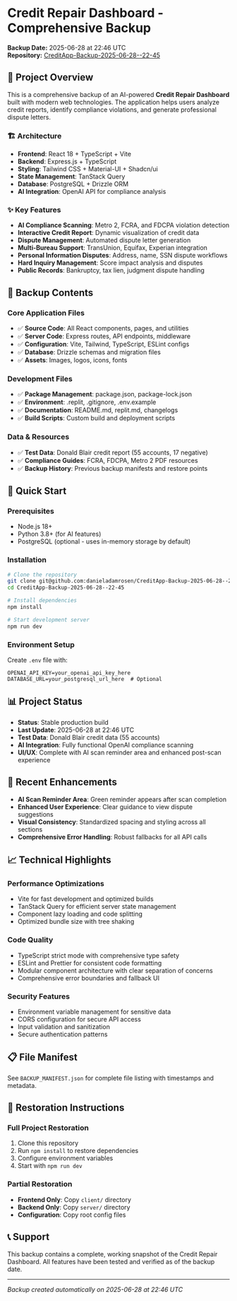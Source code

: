 # Credit Repair Dashboard - Comprehensive Backup

**Backup Date:** 2025-06-28 at 22:46 UTC  
**Repository:** [CreditApp-Backup-2025-06-28--22-45](https://github.com/danieladamrosen/CreditApp-Backup-2025-06-28--22-45)

## 🎯 Project Overview

This is a comprehensive backup of an AI-powered **Credit Repair Dashboard** built with modern web technologies. The application helps users analyze credit reports, identify compliance violations, and generate professional dispute letters.

### 🏗️ Architecture
- **Frontend**: React 18 + TypeScript + Vite
- **Backend**: Express.js + TypeScript  
- **Styling**: Tailwind CSS + Material-UI + Shadcn/ui
- **State Management**: TanStack Query
- **Database**: PostgreSQL + Drizzle ORM
- **AI Integration**: OpenAI API for compliance analysis

### ✨ Key Features
- **AI Compliance Scanning**: Metro 2, FCRA, and FDCPA violation detection
- **Interactive Credit Report**: Dynamic visualization of credit data
- **Dispute Management**: Automated dispute letter generation
- **Multi-Bureau Support**: TransUnion, Equifax, Experian integration
- **Personal Information Disputes**: Address, name, SSN dispute workflows
- **Hard Inquiry Management**: Score impact analysis and disputes
- **Public Records**: Bankruptcy, tax lien, judgment dispute handling

## 📁 Backup Contents

### Core Application Files
- ✅ **Source Code**: All React components, pages, and utilities
- ✅ **Server Code**: Express routes, API endpoints, middleware
- ✅ **Configuration**: Vite, Tailwind, TypeScript, ESLint configs
- ✅ **Database**: Drizzle schemas and migration files
- ✅ **Assets**: Images, logos, icons, fonts

### Development Files
- ✅ **Package Management**: package.json, package-lock.json
- ✅ **Environment**: .replit, .gitignore, .env.example
- ✅ **Documentation**: README.md, replit.md, changelogs
- ✅ **Build Scripts**: Custom build and deployment scripts

### Data & Resources
- ✅ **Test Data**: Donald Blair credit report (55 accounts, 17 negative)
- ✅ **Compliance Guides**: FCRA, FDCPA, Metro 2 PDF resources
- ✅ **Backup History**: Previous backup manifests and restore points

## 🚀 Quick Start

### Prerequisites
- Node.js 18+ 
- Python 3.8+ (for AI features)
- PostgreSQL (optional - uses in-memory storage by default)

### Installation
```bash
# Clone the repository
git clone git@github.com:danieladamrosen/CreditApp-Backup-2025-06-28--22-45.git
cd CreditApp-Backup-2025-06-28--22-45

# Install dependencies
npm install

# Start development server
npm run dev
```

### Environment Setup
Create `.env` file with:
```env
OPENAI_API_KEY=your_openai_api_key_here
DATABASE_URL=your_postgresql_url_here  # Optional
```

## 📊 Project Status

- **Status**: Stable production build
- **Last Update**: 2025-06-28 at 22:46 UTC
- **Test Data**: Donald Blair credit data (55 accounts)
- **AI Integration**: Fully functional OpenAI compliance scanning
- **UI/UX**: Complete with AI scan reminder area and enhanced post-scan experience

## 🔧 Recent Enhancements

- **AI Scan Reminder Area**: Green reminder appears after scan completion
- **Enhanced User Experience**: Clear guidance to view dispute suggestions
- **Visual Consistency**: Standardized spacing and styling across all sections
- **Comprehensive Error Handling**: Robust fallbacks for all API calls

## 📈 Technical Highlights

### Performance Optimizations
- Vite for fast development and optimized builds
- TanStack Query for efficient server state management
- Component lazy loading and code splitting
- Optimized bundle size with tree shaking

### Code Quality
- TypeScript strict mode with comprehensive type safety
- ESLint and Prettier for consistent code formatting
- Modular component architecture with clear separation of concerns
- Comprehensive error boundaries and fallback UI

### Security Features
- Environment variable management for sensitive data
- CORS configuration for secure API access
- Input validation and sanitization
- Secure authentication patterns

## 📋 File Manifest

See `BACKUP_MANIFEST.json` for complete file listing with timestamps and metadata.

## 🔄 Restoration Instructions

### Full Project Restoration
1. Clone this repository
2. Run `npm install` to restore dependencies
3. Configure environment variables
4. Start with `npm run dev`

### Partial Restoration
- **Frontend Only**: Copy `client/` directory
- **Backend Only**: Copy `server/` directory  
- **Configuration**: Copy root config files

## 📞 Support

This backup contains a complete, working snapshot of the Credit Repair Dashboard. All features have been tested and verified as of the backup date.

---
*Backup created automatically on 2025-06-28 at 22:46 UTC*
